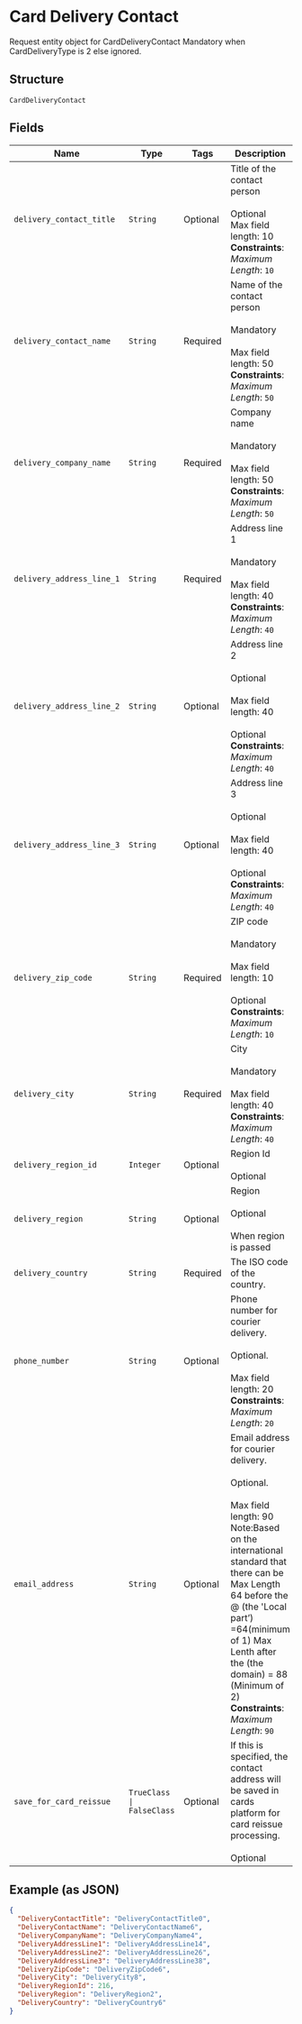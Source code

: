 
# Card Delivery Contact

Request entity object for CardDeliveryContact
Mandatory when CardDeliveryType is 2 else ignored.

## Structure

`CardDeliveryContact`

## Fields

| Name | Type | Tags | Description |
|  --- | --- | --- | --- |
| `delivery_contact_title` | `String` | Optional | Title of the contact person <br /><br>Optional<br>Max field length: 10<br>**Constraints**: *Maximum Length*: `10` |
| `delivery_contact_name` | `String` | Required | Name of the contact person <br /><br>Mandatory  <br /><br>Max field length: 50<br>**Constraints**: *Maximum Length*: `50` |
| `delivery_company_name` | `String` | Required | Company name <br /><br>Mandatory  <br /><br>Max field length: 50<br>**Constraints**: *Maximum Length*: `50` |
| `delivery_address_line_1` | `String` | Required | Address line 1 <br /><br>Mandatory<br /><br>Max field length: 40<br>**Constraints**: *Maximum Length*: `40` |
| `delivery_address_line_2` | `String` | Optional | Address line 2 <br /><br>Optional <br /><br>Max field length: 40  <br /><br>Optional<br>**Constraints**: *Maximum Length*: `40` |
| `delivery_address_line_3` | `String` | Optional | Address line 3 <br /><br>Optional <br /><br>Max field length: 40  <br /><br>Optional<br>**Constraints**: *Maximum Length*: `40` |
| `delivery_zip_code` | `String` | Required | ZIP code <br /><br>Mandatory  <br /><br>Max field length: 10  <br /><br>Optional<br>**Constraints**: *Maximum Length*: `10` |
| `delivery_city` | `String` | Required | City  <br /><br>Mandatory  <br /><br>Max field length: 40<br>**Constraints**: *Maximum Length*: `40` |
| `delivery_region_id` | `Integer` | Optional | Region Id  <br /><br>Optional |
| `delivery_region` | `String` | Optional | Region  <br /><br>Optional<br /><br>When region is passed |
| `delivery_country` | `String` | Required | The ISO code of the country.<br /> |
| `phone_number` | `String` | Optional | Phone number for courier delivery.<br /><br>Optional.<br /><br>Max field length: 20<br>**Constraints**: *Maximum Length*: `20` |
| `email_address` | `String` | Optional | Email address for courier delivery.<br /><br>Optional.<br /><br>Max field length: 90 <br/>Note:Based on the international standard that there can be Max Length 64 before the @ (the 'Local part’) =64(minimum of 1) Max Lenth after the (the domain) = 88 (Minimum of 2)<br>**Constraints**: *Maximum Length*: `90` |
| `save_for_card_reissue` | `TrueClass \| FalseClass` | Optional | If this is specified, the contact address will be saved in cards platform for card reissue processing.<br /><br>Optional |

## Example (as JSON)

```json
{
  "DeliveryContactTitle": "DeliveryContactTitle0",
  "DeliveryContactName": "DeliveryContactName6",
  "DeliveryCompanyName": "DeliveryCompanyName4",
  "DeliveryAddressLine1": "DeliveryAddressLine14",
  "DeliveryAddressLine2": "DeliveryAddressLine26",
  "DeliveryAddressLine3": "DeliveryAddressLine38",
  "DeliveryZipCode": "DeliveryZipCode6",
  "DeliveryCity": "DeliveryCity8",
  "DeliveryRegionId": 216,
  "DeliveryRegion": "DeliveryRegion2",
  "DeliveryCountry": "DeliveryCountry6"
}
```

